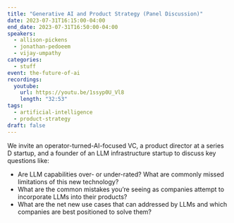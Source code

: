 ```yaml
---
title: "Generative AI and Product Strategy (Panel Discussion)"
date: 2023-07-31T16:15:00-04:00
end_date: 2023-07-31T16:50:00-04:00
speakers:
  - allison-pickens
  - jonathan-pedoeem
  - vijay-umpathy
categories:
  - stuff
event: the-future-of-ai
recordings:
  youtube:
    url: https://youtu.be/1ssyp0U_Vl8
    length: "32:53"
tags:
  - artificial-intelligence
  - product-strategy
draft: false
---
```


We invite an operator-turned-AI-focused VC, a product director at a series D startup, and a founder of an LLM infrastructure startup to discuss key questions like:

* Are LLM capabilities over- or under-rated? What are commonly missed limitations of this new technology?
* What are the common mistakes you’re seeing as companies attempt to incorporate LLMs into their products?
* What are the net new use cases that can addressed by LLMs and which companies are best positioned to solve them?
